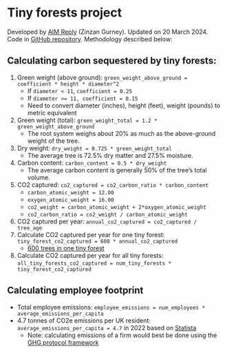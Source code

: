 # Tiny forests project

Developed by [AIM Reply](https://www.reply.com/aim-reply/en/) (Zinzan Gurney). Updated on 20 March 2024. Code in [GitHub repository](https://github.com/ZGurney/carbon-sequestration). Methodology described below:

## Calculating carbon sequestered by tiny forests:

1. Green weight (above ground): `green_weight_above_ground = coefficient * height * diameter^2`
	- If `diameter < 11`, `coefficient = 0.25`
	- If `diameter >= 11, coefficient = 0.15`
	- Need to convert diameter (inches), height (feet), weight (pounds) to metric equivalent
1. Green weight (total): `green_weight_total = 1.2 * green_weight_above_ground`
	- The root system weighs about 20% as much as the above-ground weight of the tree.
2. Dry weight: `dry_weight = 0.725 * green_weight_total`
	- The average tree is 72.5% dry matter and 27.5% moisture.
3. Carbon content: `carbon_content = 0.5 * dry_weight`
	- The average carbon content is generally 50% of the tree’s total volume.
4. CO2 captured: `co2_captured = co2_carbon_ratio * carbon_content`
	- `carbon_atomic_weight = 12.00`
	- `oxygen_atomic_weight = 16.00`
	- `co2_weight = carbon_atomic_weight + 2*oxygen_atomic_weight`
	- `co2_carbon_ratio = co2_weight / carbon_atomic_weight`
5. CO2 captured per year: `annual_co2_captured = co2_captured / tree_age`
6. Calculate CO2 captured per year for one tiny forest: `tiny_forest_co2_captured = 600 * annual_co2_captured`
	- [600 trees in one tiny forest](https://earthwatch.org.uk/program/tiny-forest/)
7. Calculate CO2 captured per year for all tiny forests:
`all_tiny_forests_co2_captured = num_tiny_forests * tiny_forest_co2_captured`

## Calculating employee footprint
- Total employee emissions: `employee_emissions = num_employees * average_emissions_per_capita`
- 4.7 tonnes of CO2e emissions per UK resident: `average_emissions_per_capita = 4.7` in 2022 based on [Statista](https://www.statista.com/statistics/1299198/co2-emissions-per-capita-united-kingdom/)
	- Note: calculating emissions of a firm would best be done using the [GHG protocol framework](https://ghgprotocol.org)